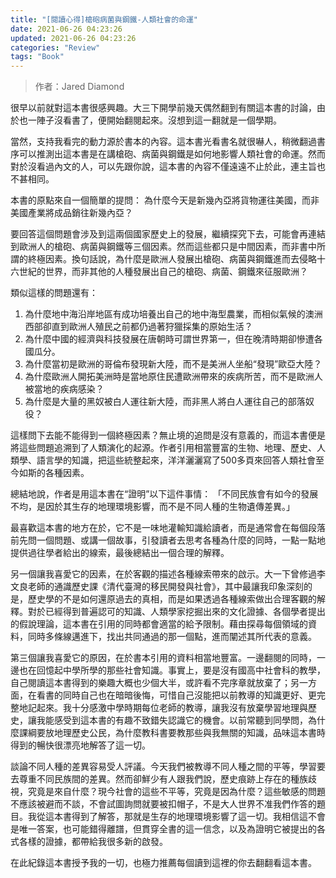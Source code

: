 ```yaml
---
title: "[閱讀心得]槍砲病菌與鋼鐵-人類社會的命運"
date: 2021-06-26 04:23:26
updated: 2021-06-26 04:23:26
categories: "Review"
tags: "Book"
---
```


> 作者：Jared Diamond

很早以前就對這本書很感興趣。大三下開學前幾天偶然翻到有關這本書的討論，由於也一陣子沒看書了，便開始翻閱起來。沒想到這一翻就是一個學期。

當然，支持我看完的動力源於書本的內容。這本書光看書名就很嚇人，稍微翻過書序可以推測出這本書是在講槍砲、病菌與鋼鐵是如何地影響人類社會的命運。然而對於沒看過內文的人，可以先跟你說，這本書的內容不僅遠遠不止於此，連主旨也不甚相同。

本書的原點來自一個簡單的提問：
為什麼今天是新幾內亞將貨物運往美國，而非美國產業將成品銷往新幾內亞？

要回答這個問題會涉及到這兩個國家歷史上的發展，繼續探究下去，可能會再連結到歐洲人的槍砲、病菌與鋼鐵等三個因素。然而這些都只是中間因素，而非書中所謂的終極因素。換句話說，為什麼是歐洲人發展出槍砲、病菌與鋼鐵進而去侵略十六世紀的世界，而非其他的人種發展出自己的槍砲、病菌、鋼鐵來征服歐洲？

<!--more-->

類似這樣的問題還有：

1. 為什麼地中海沿岸地區有成功培養出自己的地中海型農業，而相似氣候的澳洲西部卻直到歐洲人殖民之前都仍過著狩獵採集的原始生活？
2. 為什麼中國的經濟與科技發展在唐朝時可謂世界第一，但在晚清時期卻慘遭各國瓜分。
3. 為什麼當初是歐洲的哥倫布發現新大陸，而不是美洲人坐船“發現”歐亞大陸？
4. 為什麼歐洲人開拓美洲時是當地原住民遭歐洲帶來的疾病所苦，而不是歐洲人被當地的疾病感染？
5. 為什麼是大量的黑奴被白人運往新大陸，而非黑人將白人運往自己的部落奴役？

這樣問下去能不能得到一個終極因素？無止境的追問是沒有意義的，而這本書便是將這些問題追溯到了人類演化的起源。作者引用相當豐富的生物、地理、歷史、人類學、語言學的知識，把這些統整起來，洋洋灑灑寫了500多頁來回答人類社會至今如斯的各種因素。

總結地說，作者是用這本書在“證明”以下這件事情：
「不同民族會有如今的發展不均，是因於其生存的地理環境影響，而不是不同人種的生物遺傳差異。」

最喜歡這本書的地方在於，它不是一味地灌輸知識給讀者，而是通常會在每個段落前先問一個問題、或講一個故事，引發讀者去思考各種為什麼的同時，一點一點地提供過往學者給出的線索，最後總結出一個合理的解釋。

另一個讓我喜愛它的因素，在於客觀的描述各種線索帶來的啟示。大一下曾修過李文良老師的通識歷史課《清代臺灣的移民開發與社會》，其中最讓我印象深刻的是，歷史學的不是如何還原過去的真相，而是如果透過各種線索做出合理客觀的解釋。對於已經得到普遍認可的知識、人類學家挖掘出來的文化證據、各個學者提出的假說理論，這本書在引用的同時都會適當的給予限制。藉由探尋每個領域的資料，同時多條線邁進下，找出共同通過的那一個點，進而闡述其所代表的意義。

第三個讓我喜愛它的原因，在於書本引用的資料相當地豐富。一邊翻閱的同時，一邊也在回憶起中學所學的那些社會知識。事實上，要是沒有國高中社會科的教學，自己閱讀這本書得到的樂趣大概也少個大半，或許看不完序章就放棄了；另一方面，在看書的同時自己也在暗暗後悔，可惜自己沒能把以前教導的知識更好、更完整地記起來。我十分感激中學時期每位老師的教導，讓我沒有放棄學習地理與歷史，讓我能感受到這本書的有趣不致錯失認識它的機會。以前常聽到同學問，為什麼課綱要放地理歷史公民，為什麼教科書要教那些與我無關的知識，品味這本書時得到的暢快很漂亮地解答了這一切。

談論不同人種的差異容易受人評議。今天我們被教導不同人種之間的平等，學習要去尊重不同民族間的差異。然而卻鮮少有人跟我們說，歷史痕跡上存在的種族歧視，究竟是來自什麼？現今社會的這些不平等，究竟是因為什麼？這些敏感的問題不應該被避而不談，不會試圖詢問就要被扣帽子，不是大人世界不准我們作答的題目。我從這本書得到了解答，那就是生存的地理環境影響了這一切。我相信這不會是唯一答案，也可能錯得離譜，但貫穿全書的這一信念，以及為證明它被提出的各式各樣的證據，都帶給我很多新的啟發。

在此紀錄這本書授予我的一切，也極力推薦每個讀到這裡的你去翻翻看這本書。
